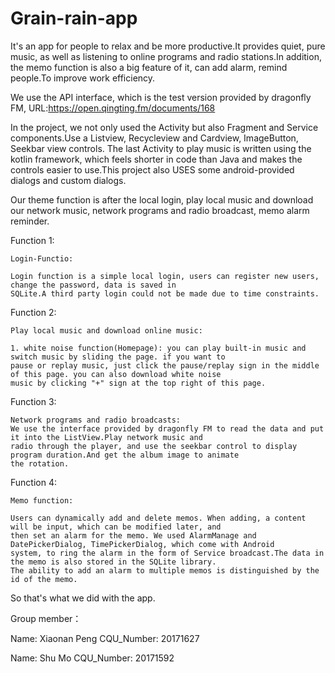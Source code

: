 # Grain-rain-app
It's an app for people to relax and be more productive.It provides quiet, pure music, as well as listening to 
online programs and radio stations.In addition, the memo function is also a big feature of it, can add alarm, 
remind people.To improve work efficiency.

We use the API interface, which is the test version provided by dragonfly FM, 
URL:https://open.qingting.fm/documents/168

In the project, we not only used the Activity but also Fragment and Service components.Use a Listview, Recycleview 
and Cardview, ImageButton, Seekbar view controls. The last Activity to play music is written using the kotlin 
framework, which feels shorter in code than Java and makes the controls easier to use.This project also USES some 
android-provided dialogs and custom dialogs.

Our theme function is after the local login, play local music and download our network music, network programs and 
radio broadcast, memo alarm reminder.

Function 1:

    Login-Functio:
    
    Login function is a simple local login, users can register new users, change the password, data is saved in 
    SQLite.A third party login could not be made due to time constraints.
  
Function 2:

    Play local music and download online music:
    
    1. white noise function(Homepage): you can play built-in music and switch music by sliding the page. if you want to 
    pause or replay music, just click the pause/replay sign in the middle of this page. you can also download white noise 
    music by clicking "+" sign at the top right of this page.
    
Function 3:

    Network programs and radio broadcasts:
    We use the interface provided by dragonfly FM to read the data and put it into the ListView.Play network music and 
    radio through the player, and use the seekbar control to display program duration.And get the album image to animate 
    the rotation.
    
Function 4:

    Memo function:
    
    Users can dynamically add and delete memos. When adding, a content will be input, which can be modified later, and 
    then set an alarm for the memo. We used AlarmManage and DatePickerDialog, TimePickerDialog, which come with Android 
    system, to ring the alarm in the form of Service broadcast.The data in the memo is also stored in the SQLite library.
    The ability to add an alarm to multiple memos is distinguished by the id of the memo.
    
So that's what we did with the app.

Group member：

 
 Name: Xiaonan Peng   CQU_Number: 20171627
 
 Name: Shu Mo   CQU_Number: 20171592

    
